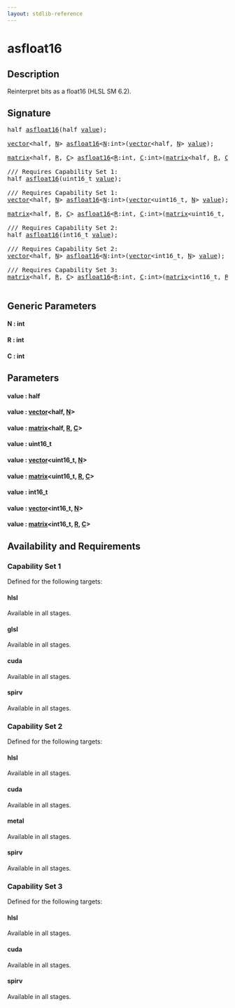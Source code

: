 ```yaml
---
layout: stdlib-reference
---
```


# asfloat16

## Description

Reinterpret bits as a float16 (HLSL SM 6.2).




## Signature 

<pre>
<span class="code_keyword">half</span> <a href="asfloat16.html">asfloat16</a>(<span class="code_keyword">half</span> <a href="asfloat16.html#decl-value" class="code_param">value</a>);

<a href="index.html" class="code_type">vector</a>&lt;<span class="code_keyword">half</span>, <a href="asfloat16.html#decl-N" class="code_var">N</a>&gt; <a href="asfloat16.html">asfloat16</a>&lt;<a href="asfloat16.html#decl-N" class="code_var">N</a>:<span class="code_keyword">int</span>&gt;(<a href="index.html" class="code_type">vector</a>&lt;<span class="code_keyword">half</span>, <a href="asfloat16.html#decl-N" class="code_var">N</a>&gt; <a href="asfloat16.html#decl-value" class="code_param">value</a>);

<a href="index.html" class="code_type">matrix</a>&lt;<span class="code_keyword">half</span>, <a href="asfloat16.html#decl-R" class="code_var">R</a>, <a href="asfloat16.html#decl-C" class="code_var">C</a>&gt; <a href="asfloat16.html">asfloat16</a>&lt;<a href="asfloat16.html#decl-R" class="code_var">R</a>:<span class="code_keyword">int</span>, <a href="asfloat16.html#decl-C" class="code_var">C</a>:<span class="code_keyword">int</span>&gt;(<a href="index.html" class="code_type">matrix</a>&lt;<span class="code_keyword">half</span>, <a href="asfloat16.html#decl-R" class="code_var">R</a>, <a href="asfloat16.html#decl-C" class="code_var">C</a>&gt; <a href="asfloat16.html#decl-value" class="code_param">value</a>);

/// Requires Capability Set 1:
<span class="code_keyword">half</span> <a href="asfloat16.html">asfloat16</a>(uint16_t <a href="asfloat16.html#decl-value" class="code_param">value</a>);

/// Requires Capability Set 1:
<a href="index.html" class="code_type">vector</a>&lt;<span class="code_keyword">half</span>, <a href="asfloat16.html#decl-N" class="code_var">N</a>&gt; <a href="asfloat16.html">asfloat16</a>&lt;<a href="asfloat16.html#decl-N" class="code_var">N</a>:<span class="code_keyword">int</span>&gt;(<a href="index.html" class="code_type">vector</a>&lt;uint16_t, <a href="asfloat16.html#decl-N" class="code_var">N</a>&gt; <a href="asfloat16.html#decl-value" class="code_param">value</a>);

<a href="index.html" class="code_type">matrix</a>&lt;<span class="code_keyword">half</span>, <a href="asfloat16.html#decl-R" class="code_var">R</a>, <a href="asfloat16.html#decl-C" class="code_var">C</a>&gt; <a href="asfloat16.html">asfloat16</a>&lt;<a href="asfloat16.html#decl-R" class="code_var">R</a>:<span class="code_keyword">int</span>, <a href="asfloat16.html#decl-C" class="code_var">C</a>:<span class="code_keyword">int</span>&gt;(<a href="index.html" class="code_type">matrix</a>&lt;uint16_t, <a href="asfloat16.html#decl-R" class="code_var">R</a>, <a href="asfloat16.html#decl-C" class="code_var">C</a>&gt; <a href="asfloat16.html#decl-value" class="code_param">value</a>);

/// Requires Capability Set 2:
<span class="code_keyword">half</span> <a href="asfloat16.html">asfloat16</a>(int16_t <a href="asfloat16.html#decl-value" class="code_param">value</a>);

/// Requires Capability Set 2:
<a href="index.html" class="code_type">vector</a>&lt;<span class="code_keyword">half</span>, <a href="asfloat16.html#decl-N" class="code_var">N</a>&gt; <a href="asfloat16.html">asfloat16</a>&lt;<a href="asfloat16.html#decl-N" class="code_var">N</a>:<span class="code_keyword">int</span>&gt;(<a href="index.html" class="code_type">vector</a>&lt;int16_t, <a href="asfloat16.html#decl-N" class="code_var">N</a>&gt; <a href="asfloat16.html#decl-value" class="code_param">value</a>);

/// Requires Capability Set 3:
<a href="index.html" class="code_type">matrix</a>&lt;<span class="code_keyword">half</span>, <a href="asfloat16.html#decl-R" class="code_var">R</a>, <a href="asfloat16.html#decl-C" class="code_var">C</a>&gt; <a href="asfloat16.html">asfloat16</a>&lt;<a href="asfloat16.html#decl-R" class="code_var">R</a>:<span class="code_keyword">int</span>, <a href="asfloat16.html#decl-C" class="code_var">C</a>:<span class="code_keyword">int</span>&gt;(<a href="index.html" class="code_type">matrix</a>&lt;int16_t, <a href="asfloat16.html#decl-R" class="code_var">R</a>, <a href="asfloat16.html#decl-C" class="code_var">C</a>&gt; <a href="asfloat16.html#decl-value" class="code_param">value</a>);

</pre>

## Generic Parameters

####  <a id="decl-N"></a>N  : int
####  <a id="decl-R"></a>R  : int
####  <a id="decl-C"></a>C  : int

## Parameters

####  <a id="decl-value"></a>value  : half
####  <a id="decl-value"></a>value  : [vector](../types/vector/index)\<half, [N](../types/vector/index#decl-N)\>
####  <a id="decl-value"></a>value  : [matrix](../types/matrix/index)\<half, [R](../types/matrix/index#decl-R), [C](../types/matrix/index#decl-C)\>
####  <a id="decl-value"></a>value  : uint16\_t
####  <a id="decl-value"></a>value  : [vector](../types/vector/index)\<uint16\_t, [N](../types/vector/index#decl-N)\>
####  <a id="decl-value"></a>value  : [matrix](../types/matrix/index)\<uint16\_t, [R](../types/matrix/index#decl-R), [C](../types/matrix/index#decl-C)\>
####  <a id="decl-value"></a>value  : int16\_t
####  <a id="decl-value"></a>value  : [vector](../types/vector/index)\<int16\_t, [N](../types/vector/index#decl-N)\>
####  <a id="decl-value"></a>value  : [matrix](../types/matrix/index)\<int16\_t, [R](../types/matrix/index#decl-R), [C](../types/matrix/index#decl-C)\>

## Availability and Requirements

### Capability Set 1

Defined for the following targets:

#### hlsl
Available in all stages.

#### glsl
Available in all stages.

#### cuda
Available in all stages.

#### spirv
Available in all stages.


### Capability Set 2

Defined for the following targets:

#### hlsl
Available in all stages.

#### cuda
Available in all stages.

#### metal
Available in all stages.

#### spirv
Available in all stages.


### Capability Set 3

Defined for the following targets:

#### hlsl
Available in all stages.

#### cuda
Available in all stages.

#### spirv
Available in all stages.



